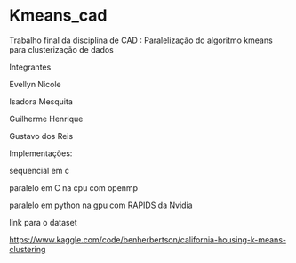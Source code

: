 # Kmeans_cad
Trabalho final da disciplina de CAD : Paralelização do algoritmo kmeans para clusterização de dados 

Integrantes

Evellyn Nicole

Isadora Mesquita

Guilherme Henrique

Gustavo dos Reis

Implementações:

sequencial em c

paralelo em C na cpu com openmp

paralelo em python na gpu com RAPIDS da Nvidia

link para o dataset 

https://www.kaggle.com/code/benherbertson/california-housing-k-means-clustering
